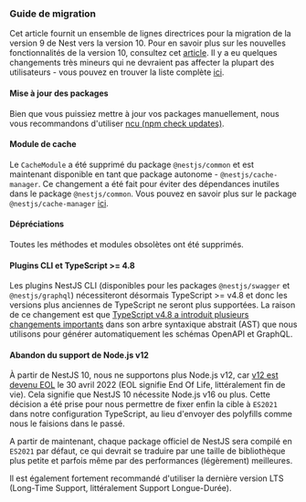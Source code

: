 ### Guide de migration

Cet article fournit un ensemble de lignes directrices pour la migration de la version 9 de Nest vers la version 10.
Pour en savoir plus sur les nouvelles fonctionnalités de la version 10, consultez cet [article](https://trilon.io/blog/nestjs-10-is-now-available).
Il y a eu quelques changements très mineurs qui ne devraient pas affecter la plupart des utilisateurs - vous pouvez en trouver la liste complète [ici](https://github.com/nestjs/nest/releases/tag/v10.0.0).

#### Mise à jour des packages

Bien que vous puissiez mettre à jour vos packages manuellement, nous vous recommandons d'utiliser [ncu (npm check updates)](https://npmjs.com/package/npm-check-updates).

#### Module de cache

Le `CacheModule` a été supprimé du package `@nestjs/common` et est maintenant disponible en tant que package autonome - `@nestjs/cache-manager`. Ce changement a été fait pour éviter des dépendances inutiles dans le package `@nestjs/common`. Vous pouvez en savoir plus sur le package `@nestjs/cache-manager` [ici](/techniques/caching).

#### Dépréciations

Toutes les méthodes et modules obsolètes ont été supprimés.

#### Plugins CLI et TypeScript >= 4.8

Les plugins NestJS CLI (disponibles pour les packages `@nestjs/swagger` et `@nestjs/graphql`) nécessiteront désormais TypeScript >= v4.8 et donc les versions plus anciennes de TypeScript ne seront plus supportées. La raison de ce changement est que [TypeScript v4.8 a introduit plusieurs changements importants](https://www.typescriptlang.org/docs/handbook/release-notes/typescript-4-8.html#decorators-are-placed-on-modifiers-on-typescripts-syntax-trees) dans son arbre syntaxique abstrait (AST) que nous utilisons pour générer automatiquement les schémas OpenAPI et GraphQL.

#### Abandon du support de Node.js v12

À partir de NestJS 10, nous ne supportons plus Node.js v12, car [v12 est devenu EOL](https://twitter.com/nodejs/status/1524081123579596800) le 30 avril 2022 (EOL signifie End Of Life, littéralement fin de vie). Cela signifie que NestJS 10 nécessite Node.js v16 ou plus. Cette décision a été prise pour nous permettre de fixer enfin la cible à `ES2021` dans notre configuration TypeScript, au lieu d'envoyer des polyfills comme nous le faisions dans le passé.

A partir de maintenant, chaque package officiel de NestJS sera compilé en `ES2021` par défaut, ce qui devrait se traduire par une taille de bibliothèque plus petite et parfois même par des performances (légèrement) meilleures.

Il est également fortement recommandé d'utiliser la dernière version LTS (Long-Time Support, littéralement Support Longue-Durée).
